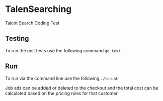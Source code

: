 # TalenSearching
Talent Search Coding Test

## Testing
To run the unit tests use the following command `go test` 

## Run
To run via the command line use the following `./run.sh`

Job ads can be added or deleted to the checkout and the total cost can be calculated based on the pricing rules for that customer

